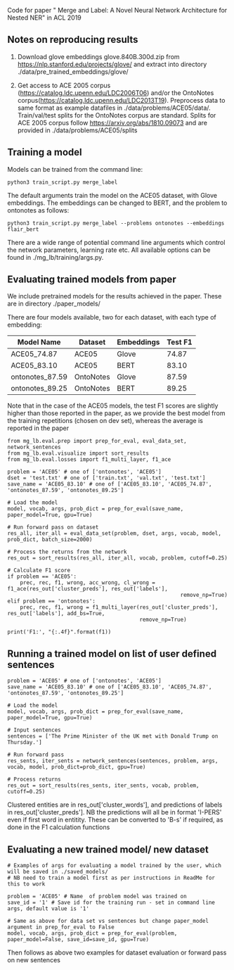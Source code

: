 Code for paper " Merge and Label: A Novel Neural Network Architecture for Nested NER" in ACL 2019


## Notes on reproducing results

1. Download glove embeddings glove.840B.300d.zip from https://nlp.stanford.edu/projects/glove/ and extract into 
directory ./data/pre_trained_embeddings/glove/

2. Get access to ACE 2005 corpus (https://catalog.ldc.upenn.edu/LDC2006T06) and/or the OntoNotes corpus(https://catalog.ldc.upenn.edu/LDC2013T19). Preprocess data to same format as example datafiles in ./data/problems/ACE05/data/. Train/val/test splits for the OntoNotes corpus are standard. Splits for ACE 2005 corpus follow https://arxiv.org/abs/1810.09073 and are provided in ./data/problems/ACE05/splits

## Training a model

Models can be trained from the command line:

```python3 train_script.py merge_label```

The default arguments train the model on the ACE05 dataset, with Glove embeddings. The embeddings can be changed to BERT, and the problem to ontonotes as follows:

```python3 train_script.py merge_label --problems ontonotes --embeddings flair_bert```

There are a wide range of potential command line arguments which control the network parameters, learning rate etc. All available options can be found in ./mg_lb/training/args.py. 

## Evaluating trained models from paper

We include pretrained models for the results achieved in the paper. These are in directory ./paper_models/

There are four models available, two for each dataset, with each type of embedding:

| Model Name | Dataset | Embeddings | Test F1 |
| ------------- | ------------- | ------------- | ------------- |
| ACE05_74.87 | ACE05 | Glove| 74.87 |
| ACE05_83.10 | ACE05 | BERT | 83.10  |
| ontonotes_87.59 | OntoNotes  | Glove  | 87.59 |
| ontonotes_89.25 | OntoNotes  | BERT  | 89.25 |
 

Note that in the case of the ACE05 models, the test F1 scores are slightly higher than those reported in the paper, as we provide the best model from the training repetitions (chosen on dev set), whereas the average is reported in the paper



```
from mg_lb.eval.prep import prep_for_eval, eval_data_set, network_sentences
from mg_lb.eval.visualize import sort_results
from mg_lb.eval.losses import f1_multi_layer, f1_ace

problem = 'ACE05' # one of ['ontonotes', 'ACE05']
dset = 'test.txt' # one of ['train.txt', 'val.txt', 'test.txt']
save_name = 'ACE05_83.10' # one of ['ACE05_83.10', 'ACE05_74.87', 'ontonotes_87.59', 'ontonotes_89.25']

# Load the model
model, vocab, args, prob_dict = prep_for_eval(save_name, paper_model=True, gpu=True)

# Run forward pass on dataset
res_all, iter_all = eval_data_set(problem, dset, args, vocab, model, prob_dict, batch_size=2000)

# Process the returns from the network
res_out = sort_results(res_all, iter_all, vocab, problem, cutoff=0.25)

# Calculate F1 score
if problem == 'ACE05':
    prec, rec, f1, wrong, acc_wrong, cl_wrong = f1_ace(res_out['cluster_preds'], res_out['labels'], 
                                                       remove_np=True)
elif problem == 'ontonotes':
    prec, rec, f1, wrong = f1_multi_layer(res_out['cluster_preds'], res_out['labels'], add_bs=True,
                                          remove_np=True)
    
print('F1:', "{:.4f}".format(f1))

```

## Running a trained model on list of user defined sentences

```
problem = 'ACE05' # one of ['ontonotes', 'ACE05']
save_name = 'ACE05_83.10' # one of ['ACE05_83.10', 'ACE05_74.87', 'ontonotes_87.59', 'ontonotes_89.25']

# Load the model
model, vocab, args, prob_dict = prep_for_eval(save_name, paper_model=True, gpu=True)

# Input sentences
sentences = ['The Prime Minister of the UK met with Donald Trump on Thursday.']

# Run forward pass
res_sents, iter_sents = network_sentences(sentences, problem, args, vocab, model, prob_dict=prob_dict, gpu=True)

# Process returns
res_out = sort_results(res_sents, iter_sents, vocab, problem, cutoff=0.25)

```

Clustered entities are in res_out['cluster_words'], and predictions of labels in res_out['cluster_preds']. NB the predictions will all be in format 'I-PERS' even if first word in entitity. These can be converted to 'B-s' if required, as done in the F1 calculation functions


## Evaluating a new trained model/ new dataset

```
# Examples of args for evaluating a model trained by the user, which will be saved in ./saved_models/
# NB need to train a model first as per instructions in ReadMe for this to work 

problem = 'ACE05' # Name  of problem model was trained on
save_id = '1' # Save id for the training run - set in command line args, default value is '1'

# Same as above for data set vs sentences but change paper_model argument in prep_for_eval to False
model, vocab, args, prob_dict = prep_for_eval(problem, paper_model=False, save_id=save_id, gpu=True)

```

Then follows as above two examples for dataset evaluation or forward pass on new sentences
